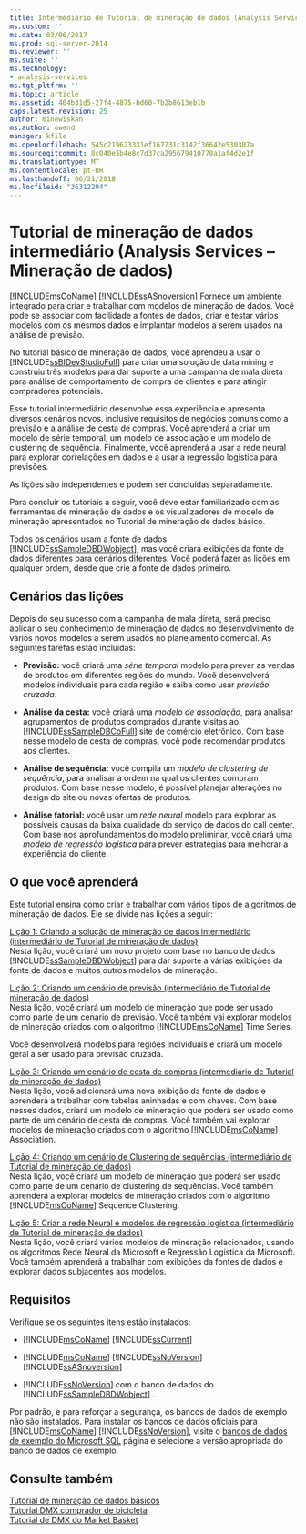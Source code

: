 ```yaml
---
title: Intermediário de Tutorial de mineração de dados (Analysis Services – mineração de dados) | Microsoft Docs
ms.custom: ''
ms.date: 03/06/2017
ms.prod: sql-server-2014
ms.reviewer: ''
ms.suite: ''
ms.technology:
- analysis-services
ms.tgt_pltfrm: ''
ms.topic: article
ms.assetid: 404b31d5-27f4-4875-bd60-7b2b8613eb1b
caps.latest.revision: 25
author: minewiskan
ms.author: owend
manager: kfile
ms.openlocfilehash: 545c219623331ef167731c3142f36642e530307a
ms.sourcegitcommit: 8c040e5b4e8c7d37ca295679410770a1af4d2e1f
ms.translationtype: MT
ms.contentlocale: pt-BR
ms.lasthandoff: 06/21/2018
ms.locfileid: "36312294"
---
```

# <a name="intermediate-data-mining-tutorial-analysis-services---data-mining"></a>Tutorial de mineração de dados intermediário (Analysis Services – Mineração de dados)
  [!INCLUDE[msCoName](../includes/msconame-md.md)] [!INCLUDE[ssASnoversion](../includes/ssasnoversion-md.md)] Fornece um ambiente integrado para criar e trabalhar com modelos de mineração de dados. Você pode se associar com facilidade a fontes de dados, criar e testar vários modelos com os mesmos dados e implantar modelos a serem usados na análise de previsão.  
  
 No tutorial básico de mineração de dados, você aprendeu a usar o [!INCLUDE[ssBIDevStudioFull](../includes/ssbidevstudiofull-md.md)] para criar uma solução de data mining e construiu três modelos para dar suporte a uma campanha de mala direta para análise de comportamento de compra de clientes e para atingir compradores potenciais.  
  
 Esse tutorial intermediário desenvolve essa experiência e apresenta diversos cenários novos, inclusive requisitos de negócios comuns como a previsão e a análise de cesta de compras. Você aprenderá a criar um modelo de série temporal, um modelo de associação e um modelo de clustering de sequência. Finalmente, você aprenderá a usar a rede neural para explorar correlações em dados e a usar a regressão logística para previsões.  
  
 As lições são independentes e podem ser concluídas separadamente.  
  
 Para concluir os tutoriais a seguir, você deve estar familiarizado com as ferramentas de mineração de dados e os visualizadores de modelo de mineração apresentados no Tutorial de mineração de dados básico.  
  
 Todos os cenários usam a fonte de dados [!INCLUDE[ssSampleDBDWobject](../includes/sssampledbdwobject-md.md)], mas você criará exibições da fonte de dados diferentes para cenários diferentes. Você poderá fazer as lições em qualquer ordem, desde que crie a fonte de dados primeiro.  
  
## <a name="lesson-scenarios"></a>Cenários das lições  
 Depois do seu sucesso com a campanha de mala direta, será preciso aplicar o seu conhecimento de mineração de dados no desenvolvimento de vários novos modelos a serem usados no planejamento comercial. As seguintes tarefas estão incluídas:  
  
-   **Previsão:** você criará uma *série temporal* modelo para prever as vendas de produtos em diferentes regiões do mundo. Você desenvolverá modelos individuais para cada região e saiba como usar *previsão cruzada*.  
  
-   **Análise da cesta:** você criará uma *modelo de associação*, para analisar agrupamentos de produtos comprados durante visitas ao [!INCLUDE[ssSampleDBCoFull](../includes/sssampledbcofull-md.md)] site de comércio eletrônico. Com base nesse modelo de cesta de compras, você pode recomendar produtos aos clientes.  
  
-   **Análise de sequência:** você compila um *modelo de clustering de sequência*, para analisar a ordem na qual os clientes compram produtos. Com base nesse modelo, é possível planejar alterações no design do site ou novas ofertas de produtos.  
  
-   **Análise fatorial:** você usar um *rede neural* modelo para explorar as possíveis causas da baixa qualidade do serviço de dados do call center. Com base nos aprofundamentos do modelo preliminar, você criará uma *modelo de regressão logística* para prever estratégias para melhorar a experiência do cliente.  
  
## <a name="what-you-will-learn"></a>O que você aprenderá  
 Este tutorial ensina como criar e trabalhar com vários tipos de algoritmos de mineração de dados. Ele se divide nas lições a seguir:  
  
 [Lição 1: Criando a solução de mineração de dados intermediário &#40;intermediário de Tutorial de mineração de dados&#41;](../../2014/tutorials/lesson-1-create-solution-intermediate-data-mining-tutorial.md)  
 Nesta lição, você criará um novo projeto com base no banco de dados [!INCLUDE[ssSampleDBDWobject](../includes/sssampledbdwobject-md.md)] para dar suporte a várias exibições da fonte de dados e muitos outros modelos de mineração.  
  
 [Lição 2: Criando um cenário de previsão &#40;intermediário de Tutorial de mineração de dados&#41;](../../2014/tutorials/lesson-2-building-a-forecasting-scenario-intermediate-data-mining-tutorial.md)  
 Nesta lição, você criará um modelo de mineração que pode ser usado como parte de um cenário de previsão. Você também vai explorar modelos de mineração criados com o algoritmo [!INCLUDE[msCoName](../includes/msconame-md.md)] Time Series.  
  
 Você desenvolverá modelos para regiões individuais e criará um modelo geral a ser usado para previsão cruzada.  
  
 [Lição 3: Criando um cenário de cesta de compras &#40;intermediário de Tutorial de mineração de dados&#41;](../../2014/tutorials/lesson-3-building-a-market-basket-scenario-intermediate-data-mining-tutorial.md)  
 Nesta lição, você adicionará uma nova exibição da fonte de dados e aprenderá a trabalhar com tabelas aninhadas e com chaves. Com base nesses dados, criará um modelo de mineração que poderá ser usado como parte de um cenário de cesta de compras. Você também vai explorar modelos de mineração criados com o algoritmo [!INCLUDE[msCoName](../includes/msconame-md.md)] Association.  
  
 [Lição 4: Criando um cenário de Clustering de sequências &#40;intermediário de Tutorial de mineração de dados&#41;](../../2014/tutorials/lesson-4-build-sequence-clustering-scenario-intermediate-data-mining.md)  
 Nesta lição, você criará um modelo de mineração que poderá ser usado como parte de um cenário de clustering de sequências. Você também aprenderá a explorar modelos de mineração criados com o algoritmo [!INCLUDE[msCoName](../includes/msconame-md.md)] Sequence Clustering.  
  
 [Lição 5: Criar a rede Neural e modelos de regressão logística &#40;intermediário de Tutorial de mineração de dados&#41;](../../2014/tutorials/lesson-5-build-models-intermediate-data-mining-tutorial.md)  
 Nesta lição, você criará vários modelos de mineração relacionados, usando os algoritmos Rede Neural da Microsoft e Regressão Logística da Microsoft. Você também aprenderá a trabalhar com exibições da fontes de dados e explorar dados subjacentes aos modelos.  
  
## <a name="requirements"></a>Requisitos  
 Verifique se os seguintes itens estão instalados:  
  
-   [!INCLUDE[msCoName](../includes/msconame-md.md)] [!INCLUDE[ssCurrent](../includes/sscurrent-md.md)]  
  
-   [!INCLUDE[msCoName](../includes/msconame-md.md)] [!INCLUDE[ssNoVersion](../includes/ssnoversion-md.md)] [!INCLUDE[ssASnoversion](../includes/ssasnoversion-md.md)]  
  
-   [!INCLUDE[ssNoVersion](../includes/ssnoversion-md.md)] com o banco de dados do [!INCLUDE[ssSampleDBDWobject](../includes/sssampledbdwobject-md.md)] .  
  
 Por padrão, e para reforçar a segurança, os bancos de dados de exemplo não são instalados. Para instalar os bancos de dados oficiais para [!INCLUDE[msCoName](../includes/msconame-md.md)] [!INCLUDE[ssNoVersion](../includes/ssnoversion-md.md)], visite o [bancos de dados de exemplo do Microsoft SQL](http://go.microsoft.com/fwlink/?LinkId=88417) página e selecione a versão apropriada do banco de dados de exemplo.  
  
## <a name="see-also"></a>Consulte também  
 [Tutorial de mineração de dados básicos](../../2014/tutorials/basic-data-mining-tutorial.md)   
 [Tutorial DMX comprador de bicicleta](../../2014/tutorials/bike-buyer-dmx-tutorial.md)   
 [Tutorial de DMX do Market Basket](../../2014/tutorials/market-basket-dmx-tutorial.md)  
  
  